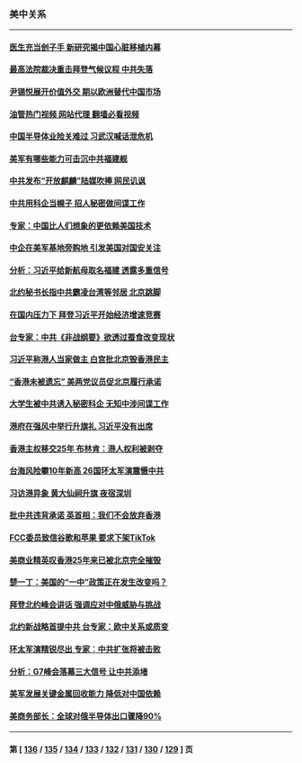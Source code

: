 ### 美中关系
---
#### [医生充当刽子手 新研究揭中国心脏移植内幕](../../pages/nf1412576/n13772291.md?07040445) 
#### [最高法院裁决重击拜登气候议程 中共失落](../../pages/nf1412576/n13772409.md?07040445) 
#### [尹锡悦展开价值外交 期以欧洲替代中国市场](../../pages/nf1412576/n13772487.md?07040445) 
#### [油管热门视频 网站代理 翻墙必看视频](http://209.222.30.114:81/youtube.html?07040445)
#### [中国半导体业险关难过 习武汉喊话泄危机](../../pages/nf1412576/n13772457.md?07040445) 
#### [美军有哪些能力可击沉中共福建舰](../../pages/nf1412576/n13768157.md?07040445) 
#### [中共发布“开放麒麟”陆媒吹捧 网民讥讽](../../pages/nf1412576/n13772308.md?07040445) 
#### [中共用科企当幌子 招人秘密做间谍工作](../../pages/nf1412576/n13772288.md?07040445) 
#### [专家：中国比人们想象的更依赖美国技术](../../pages/nf1412576/n13771906.md?07040445) 
#### [中企在美军基地旁购地 引发美国对国安关注](../../pages/nf1412576/n13771735.md?07040445) 
#### [分析：习近平给新航母取名福建 透露多重信号](../../pages/nf1412576/n13771662.md?07040445) 
#### [北约秘书长指中共霸凌台湾等邻居 北京跳脚](../../pages/nf1412576/n13771677.md?07040445) 
#### [在国内压力下 拜登习近平开始经济增速竞赛](../../pages/nf1412576/n13771658.md?07040445) 
#### [台专家：中共《非战纲要》欲透过蚕食改变现状](../../pages/nf1412576/n13771432.md?07040445) 
#### [习近平称港人当家做主 白宫批北京毁香港民主](../../pages/nf1412576/n13771587.md?07040445) 
#### [“香港未被遗忘” 美两党议员促北京履行承诺](../../pages/nf1412576/n13771578.md?07040445) 
#### [大学生被中共诱入秘密科企 无知中涉间谍工作](../../pages/nf1412576/n13771025.md?07040445) 
#### [港府在强风中举行升旗礼 习近平没有出席](../../pages/nf1412576/n13771046.md?07040445) 
#### [香港主权移交25年 布林肯：港人权利被剥夺](../../pages/nf1412576/n13770972.md?07040445) 
#### [台海风险攀10年新高 26国环太军演震慑中共](../../pages/nf1412576/n13770929.md?07040445) 
#### [习访港异象 黄大仙祠升旗 夜宿深圳](../../pages/nf1412576/n13770965.md?07040445) 
#### [批中共违背承诺 英首相：我们不会放弃香港](../../pages/nf1412576/n13770927.md?07040445) 
#### [FCC委员致信谷歌和苹果 要求下架TikTok](../../pages/nf1412576/n13770963.md?07040445) 
#### [美商业精英叹香港25年来已被北京完全摧毁](../../pages/nf1412576/n13770923.md?07040445) 
#### [楚一丁：美国的“一中”政策正在发生改变吗？](../../pages/nf1412576/n13770935.md?07040445) 
#### [拜登北约峰会讲话 强调应对中俄威胁与挑战](../../pages/nf1412576/n13770867.md?07040445) 
#### [北约新战略首提中共 台专家：欧中关系或质变](../../pages/nf1412576/n13770757.md?07040445) 
#### [环太军演精锐尽出 专家︰中共扩张将被击败](../../pages/nf1412576/n13770768.md?07040445) 
#### [分析：G7峰会落幕三大信号 让中共添堵](../../pages/nf1412576/n13770331.md?07040445) 
#### [美军发展关键金属回收能力 降低对中国依赖](../../pages/nf1412576/n13770576.md?07040445) 
#### [美商务部长：全球对俄半导体出口骤降90%](../../pages/nf1412576/n13770314.md?07040445) 

---
#### 第 [ [136](./136.md?07040445) / [135](./135.md?07040445) / [134](./134.md?07040445) / [133](./133.md?07040445) / [132](./132.md?07040445) / [131](./131.md?07040445) / [130](./130.md?07040445) / [129](./129.md?07040445) ] 页
